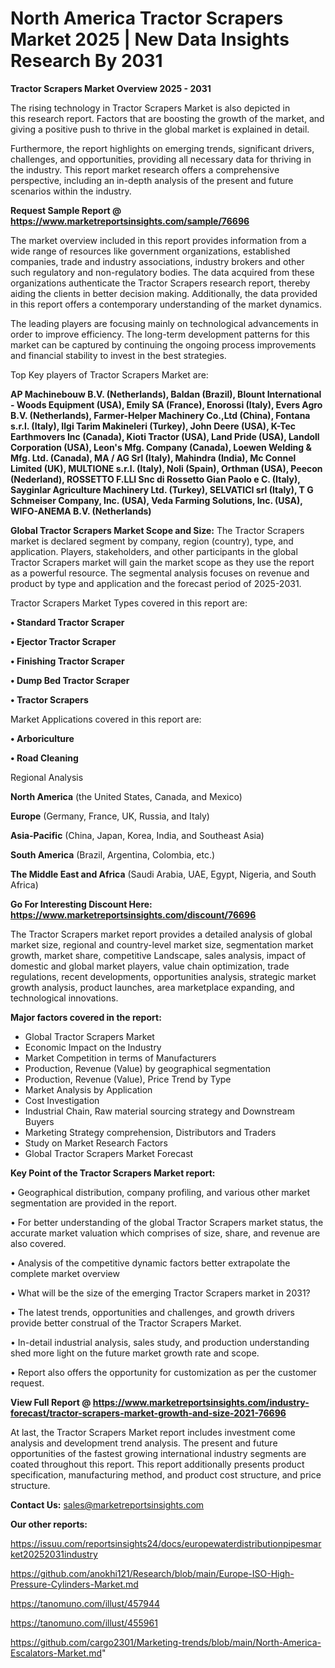# North America Tractor Scrapers Market 2025 | New Data Insights Research By 2031

<Strong> Tractor Scrapers Market Overview 2025 - 2031</strong>

The rising technology in Tractor Scrapers Market is also depicted in this research report. Factors that are boosting the growth of the market, and giving a positive push to thrive in the global market is explained in detail.

Furthermore, the report highlights on emerging trends, significant drivers, challenges, and opportunities, providing all necessary data for thriving in the industry. This report market research offers a comprehensive perspective, including an in-depth analysis of the present and future scenarios within the industry.

<strong>Request Sample Report @ <a href=https://www.marketreportsinsights.com/sample/76696>https://www.marketreportsinsights.com/sample/76696</a></strong>

The market overview included in this report provides information from a wide range of resources like government organizations, established companies, trade and industry associations, industry brokers and other such regulatory and non-regulatory bodies. The data acquired from these organizations authenticate the Tractor Scrapers research report, thereby aiding the clients in better decision making. Additionally, the data provided in this report offers a contemporary understanding of the market dynamics.

The leading players are focusing mainly on technological advancements in order to improve efficiency. The long-term development patterns for this market can be captured by continuing the ongoing process improvements and financial stability to invest in the best strategies.

Top Key players of Tractor Scrapers Market are:

<strong>AP Machinebouw B.V. (Netherlands), Baldan (Brazil), Blount International - Woods Equipment (USA), Emily SA (France), Enorossi (Italy), Evers Agro B.V. (Netherlands), Farmer-Helper Machinery Co.,Ltd (China), Fontana s.r.l. (Italy), Ilgi Tarim Makineleri (Turkey), John Deere (USA), K-Tec Earthmovers Inc (Canada), Kioti Tractor (USA), Land Pride (USA), Landoll Corporation (USA), Leon&#39;s Mfg. Company (Canada), Loewen Welding & Mfg. Ltd. (Canada), MA / AG Srl (Italy), Mahindra (India), Mc Connel Limited (UK), MULTIONE s.r.l. (Italy), Noli (Spain), Orthman (USA), Peecon (Nederland), ROSSETTO F.LLI Snc di Rossetto Gian Paolo e C. (Italy), Sayginlar Agriculture Machinery Ltd. (Turkey), SELVATICI srl (Italy), T G Schmeiser Company, Inc. (USA), Veda Farming Solutions, Inc. (USA), WIFO-ANEMA B.V. (Netherlands)</strong>

<strong><b>Global Tractor Scrapers Market Scope and Size:</b></strong>
The Tractor Scrapers market is declared segment by company, region (country), type, and application. Players, stakeholders, and other participants in the global Tractor Scrapers market will gain the market scope as they use the report as a powerful resource. The segmental analysis focuses on revenue and product by type and application and the forecast period of 2025-2031.

Tractor Scrapers Market Types covered in this report are:

<strong>• Standard Tractor Scraper

• Ejector Tractor Scraper

• Finishing Tractor Scraper

• Dump Bed Tractor Scraper

• Tractor Scrapers</strong>

Market Applications covered in this report are:

<strong>• Arboriculture

• Road Cleaning</strong> 

Regional Analysis

<strong>North America</strong> (the United States, Canada, and Mexico)

<strong>Europe</strong> (Germany, France, UK, Russia, and Italy)

<strong>Asia-Pacific</strong> (China, Japan, Korea, India, and Southeast Asia)

<strong>South America</strong> (Brazil, Argentina, Colombia, etc.)

<strong>The Middle East and Africa</strong> (Saudi Arabia, UAE, Egypt, Nigeria, and South Africa)

<strong>Go For Interesting Discount Here: <a href=https://www.marketreportsinsights.com/discount/76696>https://www.marketreportsinsights.com/discount/76696</a></strong>

The Tractor Scrapers market report provides a detailed analysis of global market size, regional and country-level market size, segmentation market growth, market share, competitive Landscape, sales analysis, impact of domestic and global market players, value chain optimization, trade regulations, recent developments, opportunities analysis, strategic market growth analysis, product launches, area marketplace expanding, and technological innovations.

<strong><b>Major factors covered in the report:</b></strong>
<ul>
  <li>Global Tractor Scrapers Market </li>
  <li>Economic Impact on the Industry</li>
  <li>Market Competition in terms of Manufacturers</li>
  <li>Production, Revenue (Value) by geographical segmentation</li>
  <li>Production, Revenue (Value), Price Trend by Type</li>
  <li>Market Analysis by Application</li>
  <li>Cost Investigation</li>
  <li>Industrial Chain, Raw material sourcing strategy and Downstream Buyers</li>
  <li>Marketing Strategy comprehension, Distributors and Traders</li>
  <li>Study on Market Research Factors</li>
  <li>Global Tractor Scrapers Market Forecast</li>
</ul>

<strong><b>Key Point of the Tractor Scrapers Market report:</b></strong>

• Geographical distribution, company profiling, and various other market segmentation are provided in the report.

• For better understanding of the global Tractor Scrapers market status, the accurate market valuation which comprises of size, share, and revenue are also covered.

• Analysis of the competitive dynamic factors better extrapolate the complete market overview

• What will be the size of the emerging Tractor Scrapers market in 2031?

• The latest trends, opportunities and challenges, and growth drivers provide better construal of the Tractor Scrapers Market.

• In-detail industrial analysis, sales study, and production understanding shed more light on the future market growth rate and scope.

• Report also offers the opportunity for customization as per the customer request.

<strong><b>View Full Report @ <a href=https://www.marketreportsinsights.com/industry-forecast/tractor-scrapers-market-growth-and-size-2021-76696>https://www.marketreportsinsights.com/industry-forecast/tractor-scrapers-market-growth-and-size-2021-76696</a></b></strong>


At last, the Tractor Scrapers Market report includes investment come analysis and development trend analysis. The present and future opportunities of the fastest growing international industry segments are coated throughout this report. This report additionally presents product specification, manufacturing method, and product cost structure, and price structure.

<strong>Contact Us:</strong>
sales@marketreportsinsights.com

<strong>Our other reports:</strong>

<a href=https://issuu.com/reportsinsights24/docs/europewaterdistributionpipesmarket20252031industry>https://issuu.com/reportsinsights24/docs/europewaterdistributionpipesmarket20252031industry</a>

<a href=https://github.com/anokhi121/Research/blob/main/Europe-ISO-High-Pressure-Cylinders-Market.md>https://github.com/anokhi121/Research/blob/main/Europe-ISO-High-Pressure-Cylinders-Market.md</a>

<a href=https://tanomuno.com/illust/457944>https://tanomuno.com/illust/457944</a>

<a href=https://tanomuno.com/illust/455961>https://tanomuno.com/illust/455961</a>

<a href=https://github.com/cargo2301/Marketing-trends/blob/main/North-America-Escalators-Market.md>https://github.com/cargo2301/Marketing-trends/blob/main/North-America-Escalators-Market.md</a>"
